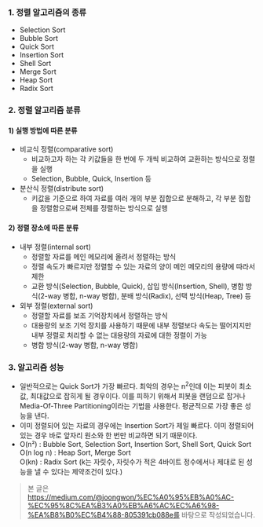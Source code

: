 ### 1. 정렬 알고리즘의 종류
* Selection Sort
* Bubble Sort
* Quick Sort
* Insertion Sort
* Shell Sort
* Merge Sort
* Heap Sort
* Radix Sort

### 2. 정렬 알고리즘 분류
#### 1) 실행 방법에 따른 분류
* 비교식 정렬(comparative sort)  
  * 비교하고자 하는 각 키값들을 한 번에 두 개씩 비교하여 교환하는 방식으로 정렬을 실행
  * Selection, Bubble, Quick, Insertion 등
* 분산식 정렬(distribute sort)
  * 키값을 기준으로 하여 자료를 여러 개의 부분 집합으로 분해하고, 각 부분 집합을 정렬함으로써 전체를 정렬하는 방식으로 실행
#### 2) 정렬 장소에 따른 분류
* 내부 정렬(internal sort)
  * 정렬할 자료를 메인 메모리에 올려서 정렬하는 방식
  * 정렬 속도가 빠르지만 정렬할 수 있는 자료의 양이 메인 메모리의 용량에 따라서 제한
  * 교환 방식(Selection, Bubble, Quick), 삽입 방식(Insertion, Shell), 병합 방식(2-way 병합, n-way 병합), 분배 방식(Radix), 선택 방식(Heap, Tree) 등
* 외부 정렬(external sort)
  * 정렬할 자료를 보조 기억장치에서 정렬하는 방식
  * 대용량의 보조 기억 장치를 사용하기 때문에 내부 정렬보다 속도는 떨어지지만 내부 정렬로 처리할 수 없는 대용량의 자료에 대한 정렬이 가능
  * 병합 방식(2-way 병합, n-way 병합)
  
### 3. 알고리즘 성능
* 일반적으로는 Quick Sort가 가장 빠르다. 최악의 경우는 n<sup>2</sup>인데 이는 피봇이 최소값, 최대값으로 잡히게 될 경우이다. 
이를 피하기 위해서 피봇을 랜덤으로 잡거나 Media-Of-Three Partitioning이라는 기법을 사용한다. 평균적으로 가장 좋은 성능을 낸다.
* 이미 정렬되어 있는 자료의 경우에는 Insertion Sort가 제일 빠르다. 이미 정렬되어 있는 경우 바로 앞자리 원소와 한 번만 비교하면 되기 때문이다.
* O(n²) : Bubble Sort, Selection Sort, Insertion Sort, Shell Sort, Quick Sort  
O(n log n) : Heap Sort, Merge Sort  
O(kn) : Radix Sort (k는 자릿수, 자릿수가 적은 4바이트 정수에서나 제대로 된 성능을 낼 수 있다는 제약조건이 있다.)  
  
> 본 글은 https://medium.com/@joongwon/%EC%A0%95%EB%A0%AC-%EC%95%8C%EA%B3%A0%EB%A6%AC%EC%A6%98-%EA%B8%B0%EC%B4%88-805391cb088e를 바탕으로 작성되었습니다.
